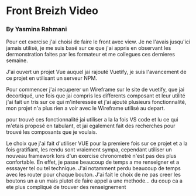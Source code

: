 # Front Breizh Video
### By Yasmina Rahmani

Pour cet exercise j'ai choisi de faire le front avec view. Je ne l'avais jusqu'ici jamais utilisé, je me suis basé sur ce que j'ai appris en observant les dermonstration faites par les formateur et me collegues ces dernieres semaine.

J'ai ouvert un projet Vue auquel jai rajouté Vuetify, je suis l'avancement de ce projet en utilisant un serveur NPM.

Pour commencer j'ai recuperer un Wireframe sur le site de vuetify, que jai decortiqué, une fois que jai compris les differents composant et leur utilité j'ai fait un tris sur ce qui m'interessée et j'ai ajouté plusieurs fonctionnalité, mon projet n'a plus rien a voir avec le Wireframe utilisé au depart.

pour trouvé ces fonctionnalité jai utiliser a la la fois VS code et lu ce qui m'etais proposé en tabulant, et jai egalement fait des recherches pour trouvé les composants que je voulais.

Le choix que j'ai fait d'utiliser VUE pour la  premiere fois sur ce projet et a la fois gratifiant, les rendu sont vraiement sympa, cependant utiliser un nouveau framework lors d'un exercise chronometré n'est pas des plus confortable. En effet, je passe beaucoup de temps a me renseigner et a esssayer tel ou tel technique. 
J'ai notamment perdu beaucoup de temps avec les router pour chaque bouton. J'ai fait le choix de ne pas creer les boutons un a un mais plutot de faire appel a une methode... du coup ca a ete plus compliqué de trouver des renseignement 